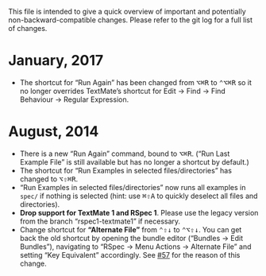 This file is intended to give a quick overview of important and potentially non-backward-compatible changes. Please refer to the git log for a full list of changes.

# January, 2017
 * The shortcut for “Run Again” has been changed from <kbd>⌥⌘R</kbd> to <kbd>⌃⌥⌘R</kbd> so it no longer overrides  TextMate’s shortcut for Edit → Find → Find Behaviour → Regular Expression.
 
# August, 2014
 
 * There is a new “Run Again” command, bound to <kbd>⌥⌘R</kbd>. (“Run Last Example File” is still available but has no longer a shortcut by default.)
 * The shortcut for “Run Examples in selected files/directories” has changed to <kbd>⌥⇧⌘R</kbd>.
 * “Run Examples in selected files/directories” now runs all examples in `spec/` if nothing is selected (hint: use <kbd>⌘⇧A</kbd> to quickly deselect all files and directories).
 * __Drop support for TextMate 1 and RSpec 1__. Please use the legacy version from the branch “rspec1-textmate1” if necessary.
 * Change shortcut for __“Alternate File”__ from <kbd>⌃⇧↓</kbd> to <kbd>⌃⌥⇧↓</kbd>. You can get back the old shortcut by opening the bundle editor (“Bundles → Edit Bundles”), navigating to “RSpec → Menu Actions → Alternate File” and setting “Key Equivalent” accordingly. See [#57](https://github.com/rspec/rspec-tmbundle/issues/57) for the reason of this change.